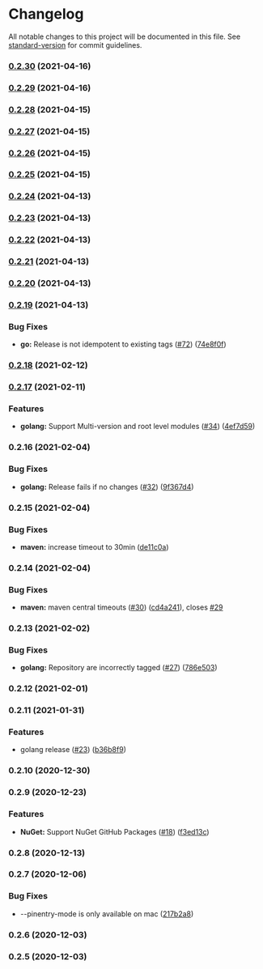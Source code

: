# Changelog

All notable changes to this project will be documented in this file. See [standard-version](https://github.com/conventional-changelog/standard-version) for commit guidelines.

### [0.2.30](https://github.com/aws/jsii-release/compare/v0.2.29...v0.2.30) (2021-04-16)

### [0.2.29](https://github.com/aws/jsii-release/compare/v0.2.28...v0.2.29) (2021-04-16)

### [0.2.28](https://github.com/aws/jsii-release/compare/v0.2.27...v0.2.28) (2021-04-15)

### [0.2.27](https://github.com/aws/jsii-release/compare/v0.2.26...v0.2.27) (2021-04-15)

### [0.2.26](https://github.com/aws/jsii-release/compare/v0.2.25...v0.2.26) (2021-04-15)

### [0.2.25](https://github.com/aws/jsii-release/compare/v0.2.24...v0.2.25) (2021-04-15)

### [0.2.24](https://github.com/aws/jsii-release/compare/v0.2.23...v0.2.24) (2021-04-13)

### [0.2.23](https://github.com/aws/jsii-release/compare/v0.2.22...v0.2.23) (2021-04-13)

### [0.2.22](https://github.com/aws/jsii-release/compare/v0.2.21...v0.2.22) (2021-04-13)

### [0.2.21](https://github.com/aws/jsii-release/compare/v0.2.20...v0.2.21) (2021-04-13)

### [0.2.20](https://github.com/aws/jsii-release/compare/v0.2.19...v0.2.20) (2021-04-13)

### [0.2.19](https://github.com/aws/jsii-release/compare/v0.2.17...v0.2.19) (2021-04-13)


### Bug Fixes

* **go:** Release is not idempotent to existing tags ([#72](https://github.com/aws/jsii-release/issues/72)) ([74e8f0f](https://github.com/aws/jsii-release/commit/74e8f0fac1d7d27109fc422f6723958ec34d8e89))

### [0.2.18](https://github.com/aws/jsii-release/compare/v0.2.17...v0.2.18) (2021-02-12)

### [0.2.17](https://github.com/aws/jsii-release/compare/v0.2.16...v0.2.17) (2021-02-11)


### Features

* **golang:** Support Multi-version and root level modules ([#34](https://github.com/aws/jsii-release/issues/34)) ([4ef7d59](https://github.com/aws/jsii-release/commit/4ef7d599ff2db405a388248218814edda256984e))

### 0.2.16 (2021-02-04)


### Bug Fixes

* **golang:** Release fails if no changes ([#32](https://github.com/aws/jsii-release/issues/32)) ([9f367d4](https://github.com/aws/jsii-release/commit/9f367d41659c6d7b5324b9d6f5f4d3eea796213f))

### 0.2.15 (2021-02-04)


### Bug Fixes

* **maven:** increase timeout to 30min ([de11c0a](https://github.com/aws/jsii-release/commit/de11c0a84923ce4fc211a62d69f811841d199c05))

### 0.2.14 (2021-02-04)


### Bug Fixes

* **maven:** maven central timeouts ([#30](https://github.com/aws/jsii-release/issues/30)) ([cd4a241](https://github.com/aws/jsii-release/commit/cd4a24179fdd45d9c503e8ff2b7294fc09dace46)), closes [#29](https://github.com/aws/jsii-release/issues/29)

### 0.2.13 (2021-02-02)


### Bug Fixes

* **golang:** Repository are incorrectly tagged ([#27](https://github.com/aws/jsii-release/issues/27)) ([786e503](https://github.com/aws/jsii-release/commit/786e5034a193cb5cbf9711af2405b1c76369e2a8))

### 0.2.12 (2021-02-01)

### 0.2.11 (2021-01-31)


### Features

* golang release ([#23](https://github.com/aws/jsii-release/issues/23)) ([b36b8f9](https://github.com/aws/jsii-release/commit/b36b8f919d721c0ded2a87d5cad6e12bdf155c96))

### 0.2.10 (2020-12-30)

### 0.2.9 (2020-12-23)


### Features

* **NuGet:** Support NuGet GitHub Packages ([#18](https://github.com/aws/jsii-release/issues/18)) ([f3ed13c](https://github.com/aws/jsii-release/commit/f3ed13cb19ee12601cbe5dd008b7c23528a58a5d))

### 0.2.8 (2020-12-13)

### 0.2.7 (2020-12-06)


### Bug Fixes

* --pinentry-mode is only available on mac ([217b2a8](https://github.com/aws/jsii-release/commit/217b2a8c695aa5f0e33ae4998f2069adf4b0e7bf))

### 0.2.6 (2020-12-03)

### 0.2.5 (2020-12-03)
